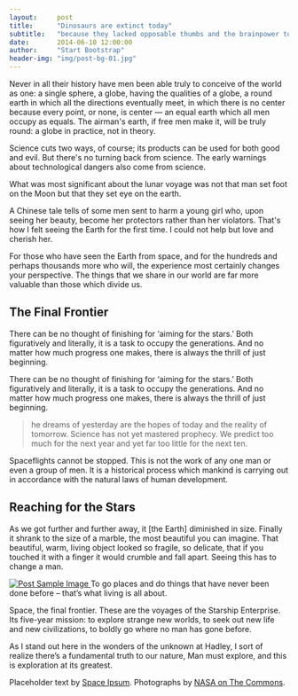 ```yaml
---
layout:     post
title:      "Dinosaurs are extinct today"
subtitle:   "because they lacked opposable thumbs and the brainpower to build a space program."
date:       2014-06-10 12:00:00
author:     "Start Bootstrap"
header-img: "img/post-bg-01.jpg"
---
```


Never in all their history have men been able truly to conceive of the world as one: a single sphere, a globe, having the qualities of a globe, a round earth in which all the directions eventually meet, in which there is no center because every point, or none, is center — an equal earth which all men occupy as equals. The airman's earth, if free men make it, will be truly round: a globe in practice, not in theory.

Science cuts two ways, of course; its products can be used for both good and evil. But there's no turning back from science. The early warnings about technological dangers also come from science.

What was most significant about the lunar voyage was not that man set foot on the Moon but that they set eye on the earth.

A Chinese tale tells of some men sent to harm a young girl who, upon seeing her beauty, become her protectors rather than her violators. That's how I felt seeing the Earth for the first time. I could not help but love and cherish her.

For those who have seen the Earth from space, and for the hundreds and perhaps thousands more who will, the experience most certainly changes your perspective. The things that we share in our world are far more valuable than those which divide us.

## The Final Frontier

There can be no thought of finishing for ‘aiming for the stars.’ Both figuratively and literally, it is a task to occupy the generations. And no matter how much progress one makes, there is always the thrill of just beginning.

There can be no thought of finishing for ‘aiming for the stars.’ Both figuratively and literally, it is a task to occupy the generations. And no matter how much progress one makes, there is always the thrill of just beginning.

>he dreams of yesterday are the hopes of today and the reality of tomorrow. Science has not yet mastered prophecy. We predict too much for the next year and yet far too little for the next ten.

Spaceflights cannot be stopped. This is not the work of any one man or even a group of men. It is a historical process which mankind is carrying out in accordance with the natural laws of human development.

<h2 class="section-heading">Reaching for the Stars</h2>

As we got further and further away, it [the Earth] diminished in size. Finally it shrank to the size of a marble, the most beautiful you can imagine. That beautiful, warm, living object looked so fragile, so delicate, that if you touched it with a finger it would crumble and fall apart. Seeing this has to change a man.

<a href="#">
    <img src="{{ site.baseurl }}/img/post-sample-image.jpg" alt="Post Sample Image">
</a>
<span class="caption text-muted">To go places and do things that have never been done before – that’s what living is all about.</span>

Space, the final frontier. These are the voyages of the Starship Enterprise. Its five-year mission: to explore strange new worlds, to seek out new life and new civilizations, to boldly go where no man has gone before.

As I stand out here in the wonders of the unknown at Hadley, I sort of realize there’s a fundamental truth to our nature, Man must explore, and this is exploration at its greatest.

Placeholder text by <a href="http://spaceipsum.com/">Space Ipsum</a>. Photographs by <a href="https://www.flickr.com/photos/nasacommons/">NASA on The Commons</a>.

